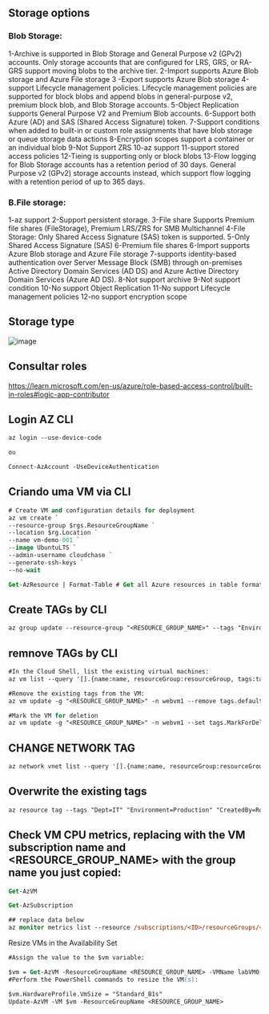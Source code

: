## Storage options
###  Blob Storage:

1-Archive is supported in Blob Storage and General Purpose v2 (GPv2) accounts. Only storage accounts that are configured for LRS, GRS, or RA-GRS support moving blobs to the archive tier.
2-Import supports Azure Blob storage and Azure File storage
3 -Export supports Azure Blob storage
4-support Lifecycle management policies. Lifecycle management policies are supported for block blobs and append blobs in general-purpose v2, premium block blob, and Blob Storage accounts.
5-Object Replication supports General Purpose V2 and Premium Blob accounts.
6-Support both Azure (AD) and SAS (Shared Access Signature) token.
7-Support conditions when added to built-in or custom role assignments that have blob storage or queue storage data actions
8-Encryption scopes support a container or an individual blob
9-Not Support ZRS
10-az support
11-support stored access policies
12-Tieing is supporting only or block blobs
13-Flow logging for Blob Storage accounts has a retention period of 30 days. General Purpose v2 (GPv2) storage accounts instead, which support flow logging with a retention period of up to 365 days.

### B.File storage:
1-az support
2-Support persistent storage.
3-File share Supports Premium file shares (FileStorage), Premium LRS/ZRS for SMB Multichannel
4-File Storage: Only Shared Access Signature (SAS) token is supported.
5-Only Shared Access Signature (SAS)
6-Premium file shares
6-Import supports Azure Blob storage and Azure File storage
7-supports identity-based authentication over Server Message Block (SMB) through on-premises Active Directory Domain Services (AD DS) and Azure Active Directory Domain Services (Azure AD DS).
8-Not support archive
9-Not support condition
10-No support Object Replication
11-No support Lifecycle management policies
12-no support encryption scope

## Storage type
![image](https://github.com/rodrigo210686/azure/assets/59710101/e717fa6c-fda9-4d87-a4ed-8b7fce6401d7)


## Consultar roles
https://learn.microsoft.com/en-us/azure/role-based-access-control/built-in-roles#logic-app-contributor

## Login AZ CLI
```ps
az login --use-device-code

ou

Connect-AzAccount -UseDeviceAuthentication


```
## Criando uma VM via CLI
```ps
# Create VM and configuration details for deployment
az vm create `
--resource-group $rgs.ResourceGroupName `
--location $rg.Location `
--name vm-demo-001 `
--image UbuntuLTS `
--admin-username cloudchase `
--generate-ssh-keys `
--no-wait

Get-AzResource | Format-Table # Get all Azure resources in table format

```
## Create TAGs by CLI
```ps
az group update --resource-group "<RESOURCE_GROUP_NAME>" --tags "Environment=Production" "Dept=IT" "CreatedBy=<YourName>"

```
## remnove TAGs by CLI
```ps
#In the Cloud Shell, list the existing virtual machines:
az vm list --query '[].{name:name, resourceGroup:resourceGroup, tags:tags}' -o json

#Remove the existing tags from the VM:
az vm update -g "<RESOURCE_GROUP_NAME>" -n webvm1 --remove tags.defaultExperience

#Mark the VM for deletion
az vm update -g "<RESOURCE_GROUP_NAME>" -n webvm1 --set tags.MarkForDeletion=Yes

```
## CHANGE NETWORK TAG

```ps
az network vnet list --query '[].{name:name, resourceGroup:resourceGroup, tags:tags}' -o json

```
## Overwrite the existing tags
```ps
az resource tag --tags "Dept=IT" "Environment=Production" "CreatedBy=Rodrigo" --resource-group "395-f6789091-add-remove-and-update-tags-for-resou" -n "vnet1" --resource-type "Microsoft.Network/virtualNetworks"
```

## Check VM CPU metrics, replacing with the VM subscription name and <RESOURCE_GROUP_NAME> with the group name you just copied:


```ps
Get-AzVM

Get-AzSubscription

## replace data below
az monitor metrics list --resource /subscriptions/<ID>/resourceGroups/<RESOURCE_GROUP_NAME>/providers/Microsoft.Compute/virtualMachines/labVM0

```
Resize VMs in the Availability Set

```ps
#Assign the value to the $vm variable:

$vm = Get-AzVM -ResourceGroupName <RESOURCE_GROUP_NAME> -VMName labVM0
#Perform the PowerShell commands to resize the VM(s):

$vm.HardwareProfile.VmSize = "Standard_B1s"
Update-AzVM -VM $vm -ResourceGroupName <RESOURCE_GROUP_NAME>

```
```ps
```
```ps
```

